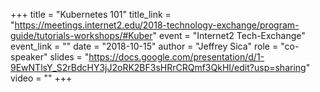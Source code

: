 +++
title = "Kubernetes 101"
title_link = "https://meetings.internet2.edu/2018-technology-exchange/program-guide/tutorials-workshops/#Kuber"
event = "Internet2 Tech-Exchange"
event_link = ""
date = "2018-10-15"
author = "Jeffrey Sica"
role = "co-speaker"
slides = "https://docs.google.com/presentation/d/1-9EwNTlsY_S2rBdcHY3jJ2oRK2BF3sHRrCRQmf3QkHI/edit?usp=sharing"
video = ""
+++
